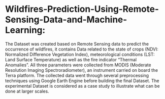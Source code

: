 # Wildfires-Prediction-Using-Remote-Sensing-Data-and-Machine-Learning:
The Dataset was created based on Remote Sensing data to predict the occurrence of wildfires, it contains Data related to the state of crops (NDVI: Normalized Difference Vegetation Index), meteorological conditions (LST: Land Surface Temperature) as well as the fire indicator “Thermal Anomalies”. All three parameters were collected from MODIS (Moderate Resolution Imaging Spectroradiometer), an instrument carried on board the Terra platform. The collected data went through several preprocessing techniques using Google Earth Engine before building the final Dataset. The experimental Dataset is considered as a case study to illustrate what can be done at larger scales.
